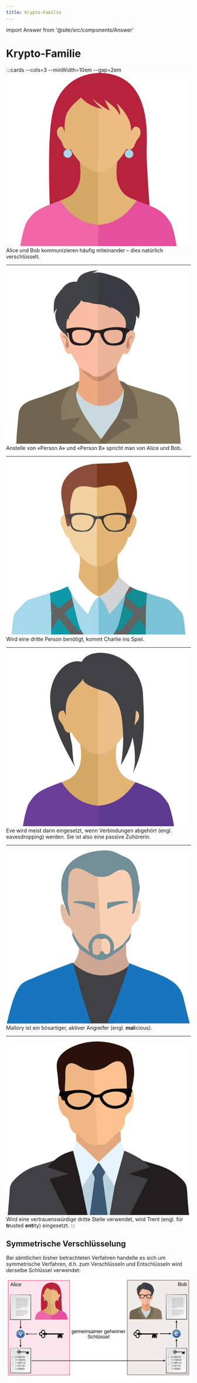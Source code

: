 ```yaml
---
title: Krypto-Familie
---
```


import Answer from '@site/src/components/Answer'

# Krypto-Familie

:::cards --cols=3  --minWidth=10em --gap=2em
![Alice](images/info-family/alice.svg)
Alice und Bob kommunizieren häufig miteinander – dies natürlich verschlüsselt.
***
![Bob](images/info-family/bob.svg)
Anstelle von «Person A» und «Person B» spricht man von Alice und Bob.
***
![Charlie](images/info-family/charlie.svg)
Wird eine dritte Person benötigt, kommt Charlie ins Spiel.
***
![Eve](images/info-family/eve.svg)
Eve wird meist dann eingesetzt, wenn Verbindungen abgehört (engl. eavesdropping) werden. Sie ist also eine passive Zuhörerin.
***
![Mallory](images/info-family/mallory.svg)
Mallory ist ein bösartiger, aktiver Angreifer (engl. **mal**icious).
***
![Trent](images/info-family/trent.svg)
Wird eine vertrauenswürdige dritte Stelle verwendet, wird Trent (engl. für **tr**usted **ent**ity) eingesetzt.
:::

## Symmetrische Verschlüsselung
Bei sämtlichen bisher betrachteten Verfahren handelte es sich um symmetrische Verfahren, d.h. zum Verschlüsseln und Entschlüsseln wird derselbe Schlüssel verwendet:

![](images/symm-encryption.svg)

<Answer type="text" webKey="e8752baa-a4cb-4376-9917-badd6ca1fd1b" placeholder="Notizen..." />

[^1]: Quelle: [rothe.io](https://rothe.io/?b=crypto&p=932192)